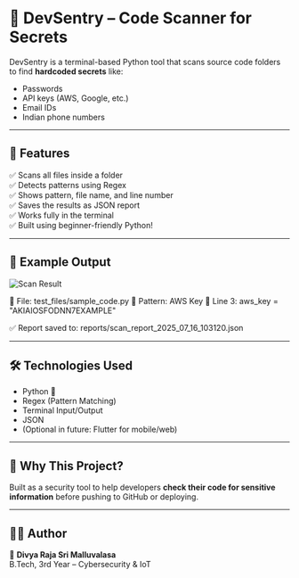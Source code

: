 # 🔰 DevSentry – Code Scanner for Secrets

DevSentry is a terminal-based Python tool that scans source code folders to find **hardcoded secrets** like:
- Passwords
- API keys (AWS, Google, etc.)
- Email IDs
- Indian phone numbers

---

## 🔧 Features

✅ Scans all files inside a folder  
✅ Detects patterns using Regex  
✅ Shows pattern, file name, and line number  
✅ Saves the results as JSON report  
✅ Works fully in the terminal  
✅ Built using beginner-friendly Python!

---

## 📸 Example Output


![Scan Result](output.png)


📄 File: test_files/sample_code.py
🔎 Pattern: AWS Key
📌 Line 3: aws_key = "AKIAIOSFODNN7EXAMPLE"

✅ Report saved to: reports/scan_report_2025_07_16_103120.json


---

## 🛠 Technologies Used

- Python 🐍
- Regex (Pattern Matching)
- Terminal Input/Output
- JSON
- (Optional in future: Flutter for mobile/web)

---

## 🧠 Why This Project?

Built as a security tool to help developers **check their code for sensitive information** before pushing to GitHub or deploying.

---

## 👩‍💻 Author

👋 **Divya Raja Sri Malluvalasa**  
B.Tech, 3rd Year – Cybersecurity & IoT  
